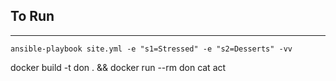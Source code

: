 ## To Run
---
```
ansible-playbook site.yml -e "s1=Stressed" -e "s2=Desserts" -vv
```

docker build -t don . && docker run --rm don cat act

